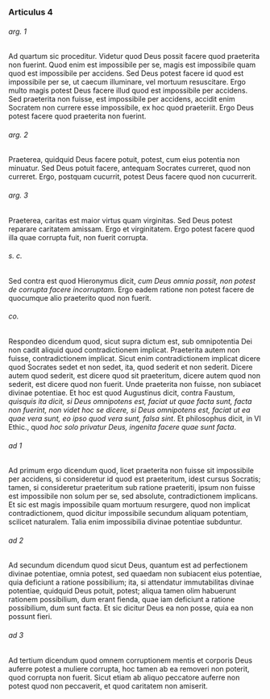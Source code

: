 ### Articulus 4

###### arg. 1
Ad quartum sic proceditur. Videtur quod Deus possit facere quod praeterita non fuerint. Quod enim est impossibile per se, magis est impossibile quam quod est impossibile per accidens. Sed Deus potest facere id quod est impossibile per se, ut caecum illuminare, vel mortuum resuscitare. Ergo multo magis potest Deus facere illud quod est impossibile per accidens. Sed praeterita non fuisse, est impossibile per accidens, accidit enim Socratem non currere esse impossibile, ex hoc quod praeteriit. Ergo Deus potest facere quod praeterita non fuerint.

###### arg. 2
Praeterea, quidquid Deus facere potuit, potest, cum eius potentia non minuatur. Sed Deus potuit facere, antequam Socrates curreret, quod non curreret. Ergo, postquam cucurrit, potest Deus facere quod non cucurrerit.

###### arg. 3
Praeterea, caritas est maior virtus quam virginitas. Sed Deus potest reparare caritatem amissam. Ergo et virginitatem. Ergo potest facere quod illa quae corrupta fuit, non fuerit corrupta.

###### s. c.
Sed contra est quod Hieronymus dicit, *cum Deus omnia possit, non potest de corrupta facere incorruptam*. Ergo eadem ratione non potest facere de quocumque alio praeterito quod non fuerit.

###### co.
Respondeo dicendum quod, sicut supra dictum est, sub omnipotentia Dei non cadit aliquid quod contradictionem implicat. Praeterita autem non fuisse, contradictionem implicat. Sicut enim contradictionem implicat dicere quod Socrates sedet et non sedet, ita, quod sederit et non sederit. Dicere autem quod sederit, est dicere quod sit praeteritum, dicere autem quod non sederit, est dicere quod non fuerit. Unde praeterita non fuisse, non subiacet divinae potentiae. Et hoc est quod Augustinus dicit, contra Faustum, *quisquis ita dicit, si Deus omnipotens est, faciat ut quae facta sunt, facta non fuerint, non videt hoc se dicere, si Deus omnipotens est, faciat ut ea quae vera sunt, eo ipso quod vera sunt, falsa sint*. Et philosophus dicit, in VI Ethic., quod *hoc solo privatur Deus, ingenita facere quae sunt facta*.

###### ad 1
Ad primum ergo dicendum quod, licet praeterita non fuisse sit impossibile per accidens, si consideretur id quod est praeteritum, idest cursus Socratis; tamen, si consideretur praeteritum sub ratione praeteriti, ipsum non fuisse est impossibile non solum per se, sed absolute, contradictionem implicans. Et sic est magis impossibile quam mortuum resurgere, quod non implicat contradictionem, quod dicitur impossibile secundum aliquam potentiam, scilicet naturalem. Talia enim impossibilia divinae potentiae subduntur.

###### ad 2
Ad secundum dicendum quod sicut Deus, quantum est ad perfectionem divinae potentiae, omnia potest, sed quaedam non subiacent eius potentiae, quia deficiunt a ratione possibilium; ita, si attendatur immutabilitas divinae potentiae, quidquid Deus potuit, potest; aliqua tamen olim habuerunt rationem possibilium, dum erant fienda, quae iam deficiunt a ratione possibilium, dum sunt facta. Et sic dicitur Deus ea non posse, quia ea non possunt fieri.

###### ad 3
Ad tertium dicendum quod omnem corruptionem mentis et corporis Deus auferre potest a muliere corrupta, hoc tamen ab ea removeri non poterit, quod corrupta non fuerit. Sicut etiam ab aliquo peccatore auferre non potest quod non peccaverit, et quod caritatem non amiserit.


